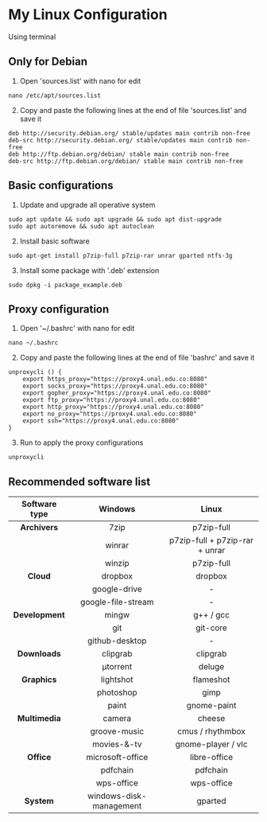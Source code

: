 # My Linux Configuration
Using terminal

## Only for Debian
1. Open 'sources.list' with nano for edit
```
nano /etc/apt/sources.list
````
2. Copy and paste the following lines at the end of file 'sources.list' and save it
```
deb http://security.debian.org/ stable/updates main contrib non-free
deb-src http://security.debian.org/ stable/updates main contrib non-free
deb http://ftp.debian.org/debian/ stable main contrib non-free
deb-src http://ftp.debian.org/debian/ stable main contrib non-free
```
## Basic configurations
1. Update and upgrade all operative system
```
sudo apt update && sudo apt upgrade && sudo apt dist-upgrade
sudo apt autoremove && sudo apt autoclean
```

2. Install basic software 
```
sudo apt-get install p7zip-full p7zip-rar unrar gparted ntfs-3g
```

3. Install some package with '.deb' extension
```
sudo dpkg -i package_example.deb
```

## Proxy configuration
1. Open '~/.bashrc' with nano for edit
```
nano ~/.bashrc 
```

2. Copy and paste the following lines at the end of file 'bashrc' and save it
```
unproxycli () {
    export https_proxy="https://proxy4.unal.edu.co:8080"
    export socks_proxy="https://proxy4.unal.edu.co:8080"
    export gopher_proxy="https://proxy4.unal.edu.co:8080"
    export ftp_proxy="https://proxy4.unal.edu.co:8080"
    export http_proxy="https://proxy4.unal.edu.co:8080"
    export no_proxy="https://proxy4.unal.edu.co:8080"
    export ssh="https://proxy4.unal.edu.co:8080"
}
```
3. Run to apply the proxy configurations
```
unproxycli
```

## Recommended software list

| Software type     | Windows                 | Linux                          |
| :---------------: | :---------------------: | :----------------------------: |
| **Archivers**     | 7zip                    | p7zip-full                     |
|                   | winrar                  | p7zip-full + p7zip-rar + unrar |
|                   | winzip                  | p7zip-full                     |
| **Cloud**         | dropbox                 | dropbox                        |
|                   | google-drive            | -                              |
|                   | google-file-stream      | -                              |
| **Development**   | mingw                   | g++ / gcc                      |
|                   | git                     | git-core                       |
|                   | github-desktop          | -                              |
| **Downloads**     | clipgrab                | clipgrab                       |
|                   | μtorrent                | deluge                         |
| **Graphics**      | lightshot               | flameshot                      |
|                   | photoshop               | gimp                           |
|                   | paint                   | gnome-paint                    |
| **Multimedia**    | camera                  | cheese                         |
|                   | groove-music            | cmus / rhythmbox               |
|                   | movies-&-tv             | gnome-player / vlc             |
| **Office**        | microsoft-office        | libre-office                   |
|                   | pdfchain                | pdfchain                       |
|                   | wps-office              | wps-office                     |
| **System**        | windows-disk-management | gparted                        |
